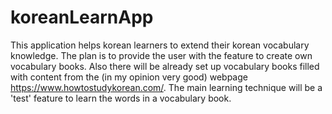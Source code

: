 # koreanLearnApp

This application helps korean learners to extend their korean vocabulary knowledge.
The plan is to provide the user with the feature to create own vocabulary books.
Also there will be already set up vocabulary books filled with content from the (in my opinion very good) webpage https://www.howtostudykorean.com/. 
The main learning technique will be a 'test' feature to learn the words in a vocabulary book.

 